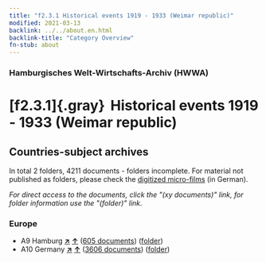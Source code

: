 ```yaml
---
title: "f2.3.1 Historical events 1919 - 1933 (Weimar republic)"
modified: 2021-03-13
backlink: ../../about.en.html
backlink-title: "Category Overview"
fn-stub: about
---
```


### Hamburgisches Welt-Wirtschafts-Archiv (HWWA)

# [f2.3.1]{.gray}&#8201; Historical events 1919 - 1933 (Weimar republic)&#160; 







## Countries-subject archives





In total 2 folders, 4211 documents - folders incomplete.
For material not published as folders, please check the [digitized micro-films](/film/h1_sh.de.html) (in German).

_For direct access to the documents, click the "(xy documents)" link, for folder information use the "(folder)" link._



### Europe

- A9 Hamburg [**&nearr;**](../../../geo/i/140905/about.en.html "Hamburg (all folders)") [**&uarr;**](../../../geo/about.en.html#A9 "Country category system") (<a href="https://pm20.zbw.eu/iiifview/folder/sh/140905,182454" title="about: Hamburg : Historical events 1919 - 1933 (Weimar republic)" target="_blank">605 documents</a>) ([folder](../../../../folder/sh/1409xx/140905/1824xx/182454/about.en.html))
- A10 Germany [**&nearr;**](../../../geo/i/126128/about.en.html "Germany (all folders)") [**&uarr;**](../../../geo/about.en.html#A10 "Country category system") (<a href="https://pm20.zbw.eu/iiifview/folder/sh/126128,182454" title="about: Germany : Historical events 1919 - 1933 (Weimar republic)" target="_blank">3606 documents</a>) ([folder](../../../../folder/sh/1261xx/126128/1824xx/182454/about.en.html))








